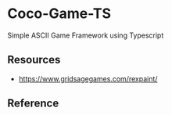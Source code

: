 # Coco-Game-TS

Simple ASCII Game Framework using Typescript

## Resources

- https://www.gridsagegames.com/rexpaint/

## Reference
